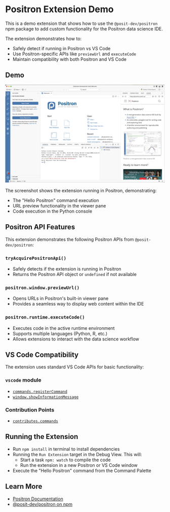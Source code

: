 # Positron Extension Demo

This is a demo extension that shows how to use the `@posit-dev/positron` npm package to add custom functionality for the Positron data science IDE.

The extension demonstrates how to:
- Safely detect if running in Positron vs VS Code
- Use Positron-specific APIs like `previewUrl` and `executeCode`
- Maintain compatibility with both Positron and VS Code

## Demo

![Extension running in Positron](running-extension.png)

The screenshot shows the extension running in Positron, demonstrating:
- The "Hello Positron" command execution
- URL preview functionality in the viewer pane
- Code execution in the Python console

## Positron API Features

This extension demonstrates the following Positron APIs from `@posit-dev/positron`:

### `tryAcquirePositronApi()`
- Safely detects if the extension is running in Positron
- Returns the Positron API object or `undefined` if not available

### `positron.window.previewUrl()`
- Opens URLs in Positron's built-in viewer pane
- Provides a seamless way to display web content within the IDE

### `positron.runtime.executeCode()`
- Executes code in the active runtime environment
- Supports multiple languages (Python, R, etc.)
- Allows extensions to interact with the data science workflow

## VS Code Compatibility

The extension uses standard VS Code APIs for basic functionality:

### `vscode` module
- [`commands.registerCommand`](https://code.visualstudio.com/api/references/vscode-api#commands.registerCommand)
- [`window.showInformationMessage`](https://code.visualstudio.com/api/references/vscode-api#window.showInformationMessage)

### Contribution Points
- [`contributes.commands`](https://code.visualstudio.com/api/references/contribution-points#contributes.commands)

## Running the Extension

- Run `npm install` in terminal to install dependencies
- Running the `Run Extension` target in the Debug View. This will:
	- Start a task `npm: watch` to compile the code
	- Run the extension in a new Positron or VS Code window
- Execute the "Hello Positron" command from the Command Palette

## Learn More

- [Positron Documentation](https://positron.posit.co/)
- [@posit-dev/positron on npm](https://www.npmjs.com/package/@posit-dev/positron)
